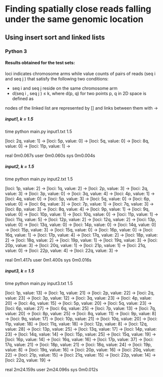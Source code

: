 # Finding spatially close reads falling under the same genomic location
## Using insert sort and linked lists
### Python 3

#### Results obtained for the test sets: 
loci indicates chromosome arms while value counts of pairs of reads (seq i and seq j ) that satisfy the following two conditions:

* seq i and seq j reside on the same chromosome arm
* d(seq i , seq j ) ≤ k, where d(p, q) for two points p, q in 2D space is defined as

nodes of the linked list are represented by [] and links between them with ->

##### input1, k = 1.5
time python main.py input1.txt 1.5

[loci: 2q, value: 1] -> [loci: 5p, value: 0] -> [loci: 5q, value: 0] -> [loci: 8q, value: 0] -> [loci: 11p, value: 1] -> 

real	0m0.067s
user	0m0.060s
sys	0m0.004s

##### input2, k = 1.5
time python main.py input2.txt 1.5

[loci: 1p, value: 2] -> [loci: 1q, value: 2] -> [loci: 2p, value: 3] -> [loci: 2q, value: 3] -> [loci: 3p, value: 0] -> [loci: 3q, value: 4] -> [loci: 4p, value: 1] -> [loci: 4q, value: 0] -> [loci: 5p, value: 3] -> [loci: 5q, value: 0] -> [loci: 6p, value: 0] -> [loci: 6q, value: 3] -> [loci: 7p, value: 1] -> [loci: 7q, value: 3] -> [loci: 8p, value: 3] -> [loci: 8q, value: 4] -> [loci: 9p, value: 1] -> [loci: 9q, value: 0] -> [loci: 10p, value: 1] -> [loci: 10q, value: 0] -> [loci: 11p, value: 1] -> [loci: 11q, value: 5] -> [loci: 12p, value: 2] -> [loci: 12q, value: 2] -> [loci: 13p, value: 0] -> [loci: 13q, value: 0] -> [loci: 14p, value: 0] -> [loci: 14q, value: 0] -> [loci: 15p, value: 3] -> [loci: 15q, value: 0] -> [loci: 16p, value: 0] -> [loci: 16q, value: 1] -> [loci: 17p, value: 4] -> [loci: 17q, value: 2] -> [loci: 18p, value: 2] -> [loci: 18q, value: 2] -> [loci: 19p, value: 1] -> [loci: 19q, value: 3] -> [loci: 20p, value: 3] -> [loci: 20q, value: 1] -> [loci: 21p, value: 1] -> [loci: 21q, value: 0] -> [loci: 22p, value: 4] -> [loci: 22q, value: 3] -> 

real	0m1.417s
user	0m1.400s
sys	0m0.016s

##### input3, k = 1.5

time python main.py input3.txt 1.5

[loci: 1p, value: 13] -> [loci: 1q, value: 21] -> [loci: 2p, value: 22] -> [loci: 2q, value: 23] -> [loci: 3p, value: 12] -> [loci: 3q, value: 23] -> [loci: 4p, value: 20] -> [loci: 4q, value: 15] -> [loci: 5p, value: 20] -> [loci: 5q, value: 23] -> [loci: 6p, value: 27] -> [loci: 6q, value: 25] -> [loci: 7p, value: 13] -> [loci: 7q, value: 20] -> [loci: 8p, value: 25] -> [loci: 8q, value: 11] -> [loci: 9p, value: 8] -> [loci: 9q, value: 17] -> [loci: 10p, value: 21] -> [loci: 10q, value: 20] -> [loci: 11p, value: 18] -> [loci: 11q, value: 18] -> [loci: 12p, value: 8] -> [loci: 12q, value: 28] -> [loci: 13p, value: 25] -> [loci: 13q, value: 17] -> [loci: 14p, value: 23] -> [loci: 14q, value: 14] -> [loci: 15p, value: 25] -> [loci: 15q, value: 19] -> [loci: 16p, value: 14] -> [loci: 16q, value: 16] -> [loci: 17p, value: 37] -> [loci: 17q, value: 21] -> [loci: 18p, value: 21] -> [loci: 18q, value: 24] -> [loci: 19p, value: 8] -> [loci: 19q, value: 16] -> [loci: 20p, value: 16] -> [loci: 20q, value: 22] -> [loci: 21p, value: 15] -> [loci: 21q, value: 15] -> [loci: 22p, value: 14] -> [loci: 22q, value: 19] -> 

real	2m24.159s
user	2m24.096s
sys	0m0.012s

